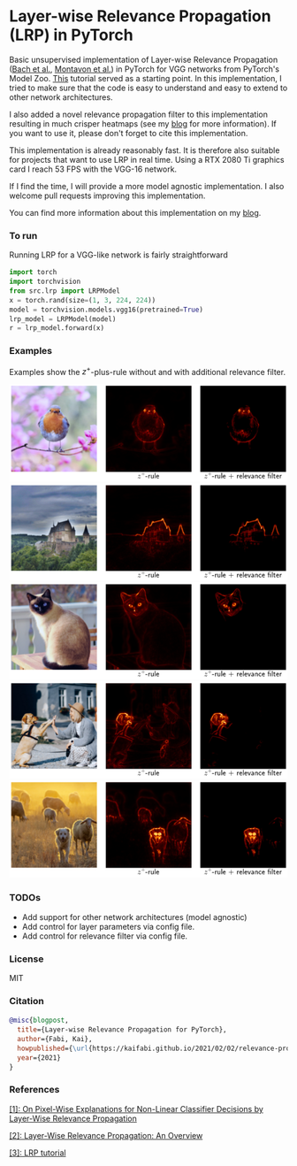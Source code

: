 # Layer-wise Relevance Propagation (LRP) in PyTorch

Basic unsupervised implementation of Layer-wise Relevance Propagation ([Bach et al.][bach2015], 
[Montavon et al.][montavon2019]) in PyTorch for VGG networks from PyTorch's Model Zoo. 
[This][montavon_gitlab] tutorial served as a starting point. 
In this implementation, I tried to make sure that the code is easy to understand and easy to extend to other 
network architectures.

I also added a novel relevance propagation filter to this implementation resulting in much crisper heatmaps 
(see my [blog][blog] for more information). 
If you want to use it, please don't forget to cite this implementation.

This implementation is already reasonably fast. 
It is therefore also suitable for projects that want to use LRP in real time.
Using a RTX 2080 Ti graphics card I reach 53 FPS with the VGG-16 network.

If I find the time, I will provide a more model agnostic implementation. 
I also welcome pull requests improving this implementation.

You can find more information about this implementation on my [blog](https://kaifabi.github.io).

### To run

Running LRP for a VGG-like network is fairly straightforward

```python
import torch
import torchvision
from src.lrp import LRPModel
x = torch.rand(size=(1, 3, 224, 224))
model = torchvision.models.vgg16(pretrained=True)
lrp_model = LRPModel(model)
r = lrp_model.forward(x)
```

### Examples

Examples show the $z^+$-plus-rule without and with additional relevance filter.

![](./results/result_1.png)
![](./results/result_2.png)
![](./results/result_3.png)
![](./results/result_4.png)
![](./results/result_5.png)

### TODOs

- Add support for other network architectures (model agnostic)
- Add control for layer parameters via config file.
- Add control for relevance filter via config file.

### License

MIT

### Citation

```bibtex
@misc{blogpost,
  title={Layer-wise Relevance Propagation for PyTorch},
  author={Fabi, Kai},
  howpublished={\url{https://kaifabi.github.io/2021/02/02/relevance-propagation-pytorch.html}},
  year={2021}
}
```

### References

[[1]: On Pixel-Wise Explanations for Non-Linear Classifier Decisions by Layer-Wise Relevance Propagation][bach2015]

[[2]: Layer-Wise Relevance Propagation: An Overview][montavon2019]

[[3]: LRP tutorial][montavon_gitlab]

[bach2015]: https://journals.plos.org/plosone/article?id=10.1371/journal.pone.0130140
[montavon2019]: https://link.springer.com/chapter/10.1007%2F978-3-030-28954-6_10
[montavon_gitlab]: https://git.tu-berlin.de/gmontavon/lrp-tutorial
[blog]: https://kaifabi.github.io
